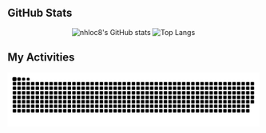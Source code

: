 
## GitHub Stats

<p align="center">
  <img src="https://github-readme-stats.vercel.app/api?username=locnh8&show_icons=true&theme=radical" alt="nhloc8's GitHub stats" height="200">
  <img src="https://github-readme-stats.vercel.app/api/top-langs/?username=locnh8&layout=compact&theme=radical" alt="Top Langs" height="180">
</p>

## My Activities

<picture>
  <source media="(prefers-color-scheme: dark)" srcset="https://raw.githubusercontent.com/locnh8/locnh8/output/github-contribution-grid-snake-dark.svg">
  <source media="(prefers-color-scheme: light)" srcset="https://raw.githubusercontent.com/locnh8/locnh8/output/github-contribution-grid-snake.svg">
  <img alt="github contribution grid snake animation" src="https://raw.githubusercontent.com/locnh8/locnh8/output/github-contribution-grid-snake.svg">
</picture>


